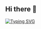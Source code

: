 ## Hi there 👋

<a href="https://git.io/typing-svg"><img src="https://readme-typing-svg.demolab.com?font=Fira+Code&weight=500&size=24&pause=1000&color=F71616&center=true&vCenter=true&width=435&lines=Ol%C3%A1+visitante+ou+aluno!;Sou+o+Prof.+Dr.+Gleidson+M.+Rebou%C3%A7as.;Seja+bem+vindo+e+v%C3%A1+para+o+reposit%C3%B3rio+do+seu+interesse." alt="Typing SVG" /></a>


